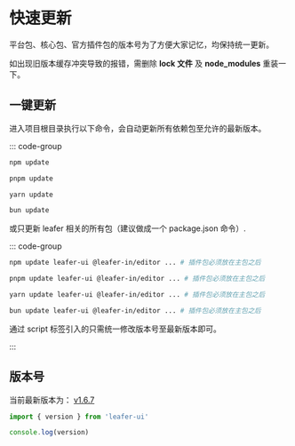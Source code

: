 # 快速更新

平台包、核心包、官方插件包的版本号为了方便大家记忆，均保持统一更新。

如出现旧版本缓存冲突导致的报错，需删除 **lock 文件** 及 **node_modules** 重装一下。

<!-- 还可通过 [命令行工具](/create/leafer.md#更新项目中的-leafer-依赖版本号) 更新。 -->

## 一键更新

进入项目根目录执行以下命令，会自动更新所有依赖包至允许的最新版本。

::: code-group

```sh [npm]
npm update
```

```sh [pnpm]
pnpm update
```

```sh [yarn]
yarn update
```

```sh [bun]
bun update
```

或只更新 leafer 相关的所有包（建议做成一个 package.json 命令）.

::: code-group

```sh [npm]
npm update leafer-ui @leafer-in/editor ... # 插件包必须放在主包之后
```

```sh [pnpm]
pnpm update leafer-ui @leafer-in/editor ... # 插件包必须放在主包之后
```

```sh [yarn]
yarn update leafer-ui @leafer-in/editor ... # 插件包必须放在主包之后
```

```sh [bun]
bun update leafer-ui @leafer-in/editor ... # 插件包必须放在主包之后
```

通过 script 标签引入的只需统一修改版本号至最新版本即可。

:::

## 版本号

当前最新版本为： [v1.6.7](/update/index.md)

```ts
import { version } from 'leafer-ui'

console.log(version)
```
